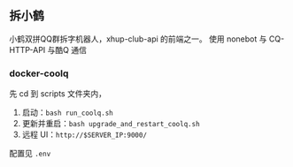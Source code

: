 ## 拆小鹤

小鹤双拼QQ群拆字机器人，xhup-club-api 的前端之一。
使用 nonebot 与 CQ-HTTP-API 与酷Q 通信


### docker-coolq

先 cd 到 scripts 文件夹内，

1. 启动：`bash run_coolq.sh`
1. 更新并重启：`bash upgrade_and_restart_coolq.sh`
1. 远程 UI：`http://$SERVER_IP:9000/`

配置见 `.env`

